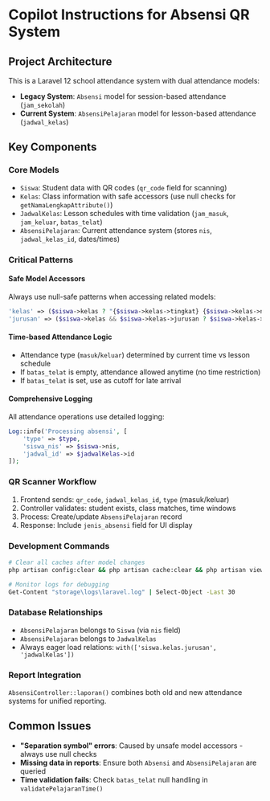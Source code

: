 # Copilot Instructions for Absensi QR System

## Project Architecture

This is a Laravel 12 school attendance system with dual attendance models:
- **Legacy System**: `Absensi` model for session-based attendance (`jam_sekolah`)
- **Current System**: `AbsensiPelajaran` model for lesson-based attendance (`jadwal_kelas`)

## Key Components

### Core Models
- `Siswa`: Student data with QR codes (`qr_code` field for scanning)
- `Kelas`: Class information with safe accessors (use null checks for `getNamaLengkapAttribute()`)
- `JadwalKelas`: Lesson schedules with time validation (`jam_masuk`, `jam_keluar`, `batas_telat`)
- `AbsensiPelajaran`: Current attendance system (stores `nis`, `jadwal_kelas_id`, dates/times)

### Critical Patterns

#### Safe Model Accessors
Always use null-safe patterns when accessing related models:
```php
'kelas' => ($siswa->kelas ? "{$siswa->kelas->tingkat} {$siswa->kelas->nama_kelas}" : 'Kelas tidak diketahui'),
'jurusan' => ($siswa->kelas && $siswa->kelas->jurusan ? $siswa->kelas->jurusan->nama_jurusan : 'Jurusan tidak diketahui'),
```

#### Time-based Attendance Logic
- Attendance type (`masuk`/`keluar`) determined by current time vs lesson schedule
- If `batas_telat` is empty, attendance allowed anytime (no time restriction)
- If `batas_telat` is set, use as cutoff for late arrival

#### Comprehensive Logging
All attendance operations use detailed logging:
```php
Log::info('Processing absensi', [
    'type' => $type,
    'siswa_nis' => $siswa->nis,
    'jadwal_id' => $jadwalKelas->id
]);
```

### QR Scanner Workflow
1. Frontend sends: `qr_code`, `jadwal_kelas_id`, `type` (masuk/keluar)
2. Controller validates: student exists, class matches, time windows
3. Process: Create/update `AbsensiPelajaran` record
4. Response: Include `jenis_absensi` field for UI display

### Development Commands
```bash
# Clear all caches after model changes
php artisan config:clear && php artisan cache:clear && php artisan view:clear && php artisan route:clear

# Monitor logs for debugging
Get-Content "storage\logs\laravel.log" | Select-Object -Last 30
```

### Database Relationships
- `AbsensiPelajaran` belongs to `Siswa` (via `nis` field)
- `AbsensiPelajaran` belongs to `JadwalKelas`
- Always eager load relations: `with(['siswa.kelas.jurusan', 'jadwalKelas'])`

### Report Integration
`AbsensiController::laporan()` combines both old and new attendance systems for unified reporting.

## Common Issues
- **"Separation symbol" errors**: Caused by unsafe model accessors - always use null checks
- **Missing data in reports**: Ensure both `Absensi` and `AbsensiPelajaran` are queried
- **Time validation fails**: Check `batas_telat` null handling in `validatePelajaranTime()`
